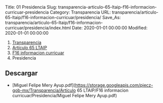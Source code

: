 Title: 01 Presidencia
Slug: transparencia-articulo-65-ltaip-f16-informacion-curricuar-presidencia
Category: Transparencia
URL: transparencia/articulo-65-ltaip/f16-informacion-curricuar/presidencia/
Save_As: transparencia/articulo-65-ltaip/f16-informacion-curricuar/presidencia/index.html
Date: 2020-01-01 00:00:00
Modified: 2020-01-01 00:00:00


<nav aria-label="breadcrumb">
<ol class="breadcrumb">
<li class="breadcrumb-item"><a href="../../../">Transparencia</a></li>
<li class="breadcrumb-item"><a href="../../">Artículo 65 LTAIP</a></li>
<li class="breadcrumb-item"><a href="../">F16 informacion curricuar</a></li>
<li class="breadcrumb-item active" aria-current="page">Presidencia</li>
</ol>
</nav>


## Descargar

- [Miguel Felipe Mery Ayup.pdf](https://storage.googleapis.com/pjecz-gob-mx/Transparencia/Artículo 65 LTAIP/F16 informacion curricuar/Presidencia/Miguel Felipe Mery Ayup.pdf)
